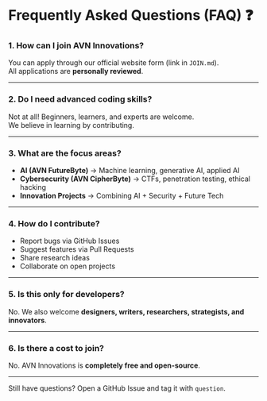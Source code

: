 # Frequently Asked Questions (FAQ) ❓

### 1. How can I join AVN Innovations?
You can apply through our official website form (link in `JOIN.md`).  
All applications are **personally reviewed**.

---

### 2. Do I need advanced coding skills?
Not at all! Beginners, learners, and experts are welcome.  
We believe in learning by contributing.

---

### 3. What are the focus areas?
- **AI (AVN FutureByte)** → Machine learning, generative AI, applied AI  
- **Cybersecurity (AVN CipherByte)** → CTFs, penetration testing, ethical hacking  
- **Innovation Projects** → Combining AI + Security + Future Tech  

---

### 4. How do I contribute?
- Report bugs via GitHub Issues  
- Suggest features via Pull Requests  
- Share research ideas  
- Collaborate on open projects  

---

### 5. Is this only for developers?
No. We also welcome **designers, writers, researchers, strategists, and innovators**.  

---

### 6. Is there a cost to join?
No. AVN Innovations is **completely free and open-source**.  

---

Still have questions? Open a GitHub Issue and tag it with `question`.